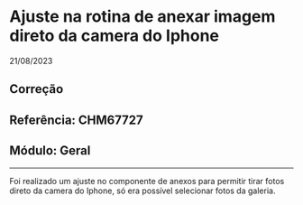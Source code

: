 # Ajuste na rotina de anexar imagem direto da camera do Iphone
21/08/2023
## Correção
## Referência: CHM67727
## Módulo: Geral
***

Foi realizado um ajuste no componente de anexos para permitir tirar fotos direto da camera do Iphone, só era possível selecionar fotos da galeria.